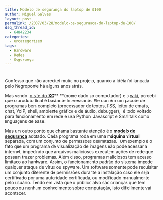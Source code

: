 ```yaml
---
title: Modelo de segurança do laptop de $100
author: Miguel Galves
layout: post
permalink: /2007/03/28/modelo-de-seguranca-do-laptop-de-100/
dsq_thread_id:
  - 64842234
categories:
  - Uncategorized
tags:
  - Hardware
  - Redes
  - Segurança
---
```

# 

Confesso que não acreditei muito no projeto, quando a idéia foi lançada pelo Negroponte há alguns anos atrás.

Mas vendo  [o site do **XO**][1]** **(nome dado ao computador) e o [wiki][2], percebi que o produto final é bastante interessante. Ele contém um pacote de programas bem completo (processador de textos, RSS, leitor de emails, chat, VoIP, shell, ambiente gráfico e de áudio, debugger),  é todo voltado para funcionamento em rede e usa Python, Javascript e Smalltalk como linguagens de base.

 [1]: http://www.laptop.org/index.shtml
 [2]: http://wiki.laptop.org/go/Main_Page

Mas um outro ponto que chama bastante atenção é o [**modelo de segurança**][3] adotado. Cada programa roda em uma **máquina virtual** separada, com um conjunto de permissões delimitadas.  Um exemplo é o fato que um programa de visualização de imagens não pode acessar a internet, impedindo que arquivos maliciosos executem ações de rede que possam trazer problemas. Além disso, programas maliciosos tem acesso limitado ao hardware. Assim, o funcionamento padrão do sistema impede  qualquer ataque de vírus ou spyware. Um software somente pode requisitar um conjunto diferente de permissões durante a instalação caso ele seja certificado por uma autoridade certificada, ou modificado manualmente pelo usuário. Tendo em vista que o público alvo são crianças que tem pouco ou nenhum conhecimento sobre computação, isto dificilmente vai acontecer.

 [3]: http://www.wired.com/software/webservices/news/2007/02/72669
